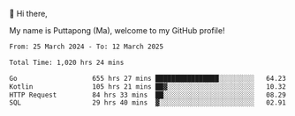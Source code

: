 👋 Hi there,

My name is Puttapong (Ma), welcome to my GitHub profile!

<!--START_SECTION:waka-->

```txt
From: 25 March 2024 - To: 12 March 2025

Total Time: 1,020 hrs 24 mins

Go                   655 hrs 27 mins ████████████████░░░░░░░░░   64.23 %
Kotlin               105 hrs 21 mins ██▓░░░░░░░░░░░░░░░░░░░░░░   10.32 %
HTTP Request         84 hrs 33 mins  ██░░░░░░░░░░░░░░░░░░░░░░░   08.29 %
SQL                  29 hrs 40 mins  ▓░░░░░░░░░░░░░░░░░░░░░░░░   02.91 %
```

<!--END_SECTION:waka-->
